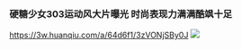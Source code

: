 ### 硬糖少女303运动风大片曝光 时尚表现力满满酷飒十足
https://3w.huanqiu.com/a/64d6f1/3zVONjSBy0J
![](https://m1-1253159997.image.myqcloud.com/imageDir/6850af2548d7ad937ddefa3b419dcce4.jpg)
